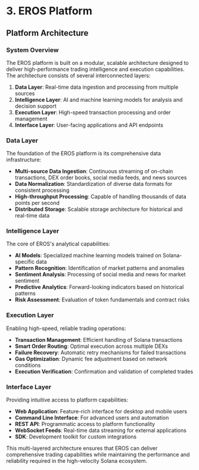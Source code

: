 # 3. EROS Platform

## Platform Architecture

### System Overview

The EROS platform is built on a modular, scalable architecture designed to deliver high-performance trading intelligence and execution capabilities. The architecture consists of several interconnected layers:

1. **Data Layer**: Real-time data ingestion and processing from multiple sources
2. **Intelligence Layer**: AI and machine learning models for analysis and decision support
3. **Execution Layer**: High-speed transaction processing and order management
4. **Interface Layer**: User-facing applications and API endpoints

### Data Layer

The foundation of the EROS platform is its comprehensive data infrastructure:

- **Multi-source Data Ingestion**: Continuous streaming of on-chain transactions, DEX order books, social media feeds, and news sources
- **Data Normalization**: Standardization of diverse data formats for consistent processing
- **High-throughput Processing**: Capable of handling thousands of data points per second
- **Distributed Storage**: Scalable storage architecture for historical and real-time data

### Intelligence Layer

The core of EROS's analytical capabilities:

- **AI Models**: Specialized machine learning models trained on Solana-specific data
- **Pattern Recognition**: Identification of market patterns and anomalies
- **Sentiment Analysis**: Processing of social media and news for market sentiment
- **Predictive Analytics**: Forward-looking indicators based on historical patterns
- **Risk Assessment**: Evaluation of token fundamentals and contract risks

### Execution Layer

Enabling high-speed, reliable trading operations:

- **Transaction Management**: Efficient handling of Solana transactions
- **Smart Order Routing**: Optimal execution across multiple DEXs
- **Failure Recovery**: Automatic retry mechanisms for failed transactions
- **Gas Optimization**: Dynamic fee adjustment based on network conditions
- **Execution Verification**: Confirmation and validation of completed trades

### Interface Layer

Providing intuitive access to platform capabilities:

- **Web Application**: Feature-rich interface for desktop and mobile users
- **Command Line Interface**: For advanced users and automation
- **REST API**: Programmatic access to platform functionality
- **WebSocket Feeds**: Real-time data streaming for external applications
- **SDK**: Development toolkit for custom integrations

This multi-layered architecture ensures that EROS can deliver comprehensive trading capabilities while maintaining the performance and reliability required in the high-velocity Solana ecosystem.